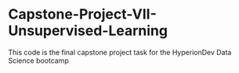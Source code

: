 # Capstone-Project-VII-Unsupervised-Learning

This code is the final capstone project task for the HyperionDev Data Science bootcamp
